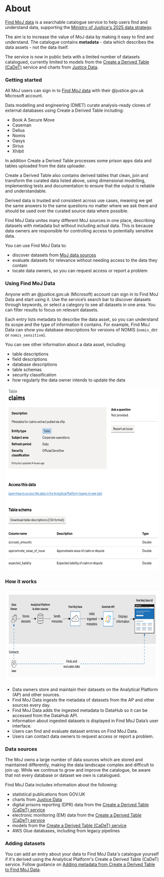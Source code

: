 # About

[Find MoJ data](https://find-moj-data.service.justice.gov.uk/) is a searchable catalogue service to help users find and understand data, supporting the [Ministry of Justice's 2025 data strategy](https://www.gov.uk/government/publications/ministry-of-justice-digital-strategy-2025).

The aim is to increase the value of MoJ data by making it easy to find and understand. The catalogue contains **metadata** - data which describes the data assets - not the data itself.

The service is now in public beta with a limited number of datasets catalogued, currently limited to models from the [Create a Derived Table (CaDeT)](https://github.com/moj-analytical-services/create-a-derived-table) service and charts from [Justice Data](https://data.justice.gov.uk/).

### Getting started

All MoJ users can sign in to [Find MoJ data](https://find-moj-data.service.justice.gov.uk/) with their @justice.gov.uk Microsoft account.

Data modelling and engineering (DMET) curate analysis-ready clones of external databases using Create a Derived Table including:

- Book A Secure Move
- Caseman
- Delius
- Nomis
- Oasys
- Sirius
- Xhibit

In addition Create a Derived Table processes some prison apps data and tables uploaded from the data uploader.

Create a Derived Table also contains derived tables that clean, join and transform the curated data listed above, using dimensional modelling, implementing tests and documentation to ensure that the output is reliable and understandable.

Derived data is trusted and consistent across use cases, meaning we get the same answers to the same questions no matter where we ask them and should be used over the curated source data where possible.

Find MoJ Data unites many different MoJ sources in one place, describing datasets with metadata but without including actual data. This is because data owners are responsible for controlling access to potentially sensitive data.

You can use Find MoJ Data to:

* discover datasets from [MoJ data sources](#moj-data-sources)
* evaluate datasets for relevance without needing access to the data they contain
* locate data owners, so you can request access or report a problem

### Using Find MoJ Data

Anyone with an @justice.gov.uk (Microsoft) account can sign in to Find MoJ Data and start using it. Use the service’s search bar to discover datasets through keywords, or select a category to see all datasets in one area. You can filter results to focus on relevant datasets.

Each entry lists metadata to describe the data asset, so you can understand its scope and the type of information it contains. For example, Find MoJ Data can show you database descriptions for versions of NOMIS (`nomis_dbt` or `nomis_sensitive`).

You can see other information about a data asset, including:

* table descriptions
* field descriptions
* database descriptions
* table schemas
* security classification
* how regularly the data owner intends to update the data

<img src="/static/assets/images/guide/example-table-entity.jpg" alt="A screenshot illustrating a data asset example showcasing format type, table descriptions, field descriptions, database descriptions, table schemas, security classification, and how regularly the data owner intends to update the data" width="600" height="600">

### How it works

<img src="/static/assets/images/guide/fmd-process-schematic.svg" alt="A flowchart illustrating the steps in the Find MoJ Data process, starting with data owners providing datasets and ending with Find MoJ Data users accessing the information" width="700" height="300">

* Data owners store and maintain their datasets on the Analytical Platform (AP) and other sources.
* Find MoJ Data ingests the metadata of datasets from the AP and other sources every day.
* Find MoJ Data adds the ingested metadata to DataHub so it can be accessed from the DataHub API.
* Information about ingested datasets is displayed in Find MoJ Data’s user interface.
* Users can find and evaluate dataset entries on Find MoJ Data.
* Users can contact data owners to request access or report a problem.

### Data sources

The MoJ owns a large number of data sources which are stored and maintained differently, making the data landscape complex and difficult to join up. While we continue to grow and improve the catalogue, be aware that not every database or dataset we own is catalogued.

Find MoJ Data includes information about the following:

* statistical publications from GOV.UK
* charts from [Justice Data](https://data.justice.gov.uk/)
* digital prisons reporting (DPR) data from the [Create a Derived Table (CaDeT) service](https://github.com/moj-analytical-services/create-a-derived-table)
* electronic monitoring (EM) data from the [Create a Derived Table (CaDeT) service](https://github.com/moj-analytical-services/create-a-derived-table)
* models from the [Create a Derived Table (CaDeT) service](https://github.com/moj-analytical-services/create-a-derived-table)
* AWS Glue databases, including from legacy pipelines

### Adding datasets

You can add an entry about your data to Find MoJ Data's catalogue yourself if it's derived using the Analytical Platform's Create a Derived Table (CaDeT) service. Follow guidance on [Adding metadata from Create a Derived Table to Find MoJ Data](/userguide/create-a-derived-table).
